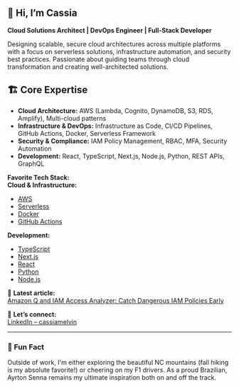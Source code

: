 ## 👋 Hi, I’m Cassia  
**Cloud Solutions Architect | DevOps Engineer | Full-Stack Developer**

Designing scalable, secure cloud architectures across multiple platforms with a focus on serverless solutions, infrastructure automation, and security best practices. Passionate about guiding teams through cloud transformation and creating well-architected solutions.

## 🏗️ Core Expertise
- **Cloud Architecture:** AWS (Lambda, Cognito, DynamoDB, S3, RDS, Amplify), Multi-cloud patterns
- **Infrastructure & DevOps:** Infrastructure as Code, CI/CD Pipelines, GitHub Actions, Docker, Serverless Framework
- **Security & Compliance:** IAM Policy Management, RBAC, MFA, Security Automation
- **Development:** React, TypeScript, Next.js, Node.js, Python, REST APIs, GraphQL

**Favorite Tech Stack:**  
**Cloud & Infrastructure:**
- [AWS](https://img.shields.io/badge/AWS-%23FF9900.svg?style=flat&logo=amazon-aws&logoColor=white)
- [Serverless](https://img.shields.io/badge/Serverless-FD5750?style=flat&logo=serverless&logoColor=white)
- [Docker](https://img.shields.io/badge/Docker-%230db7ed.svg?style=flat&logo=docker&logoColor=white)
- [GitHub Actions](https://img.shields.io/badge/GitHub%20Actions-%232671E5.svg?style=flat&logo=githubactions&logoColor=white)

**Development:**
- [TypeScript](https://img.shields.io/badge/TypeScript-%23007ACC.svg?style=flat&logo=typescript&logoColor=white)
- [Next.js](https://img.shields.io/badge/Next.js-black?style=flat&logo=next.js&logoColor=white)
- [React](https://img.shields.io/badge/React-%2320232a.svg?style=flat&logo=react&logoColor=%2361DAFB)
- [Python](https://img.shields.io/badge/Python-3670A0?style=flat&logo=python&logoColor=ffdd54)
- [Node.js](https://img.shields.io/badge/Node.js-6DA55F?style=flat&logo=node.js&logoColor=white)


📄 **Latest article:**  
[Amazon Q and IAM Access Analyzer: Catch Dangerous IAM Policies Early](https://builder.aws.com/content/30bT1ycIX5Jzf9JitzznnRQvjPU/amazon-q-and-iam-access-analyzer-catch-dangerous-iam-policies-early)

🔗 **Let’s connect:**  
[LinkedIn – cassiamelvin](https://www.linkedin.com/in/cassiamelvin/)

---

### 🌲 Fun Fact

Outside of work, I'm either exploring the beautiful NC mountains (fall hiking is my absolute favorite!) or cheering on my F1 drivers. As a proud Brazilian, Ayrton Senna remains my ultimate inspiration both on and off the track.
